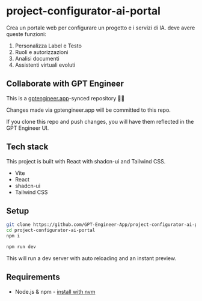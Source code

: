 # project-configurator-ai-portal

Crea un portale web per configurare un progetto e i servizi di IA. deve avere queste funzioni:
1. Personalizza Label e Testo
2. Ruoli e autorizzazioni
3. Analisi documenti 
4. Assistenti virtuali evoluti

## Collaborate with GPT Engineer

This is a [gptengineer.app](https://gptengineer.app)-synced repository 🌟🤖

Changes made via gptengineer.app will be committed to this repo.

If you clone this repo and push changes, you will have them reflected in the GPT Engineer UI.

## Tech stack

This project is built with React with shadcn-ui and Tailwind CSS.

- Vite
- React
- shadcn-ui
- Tailwind CSS

## Setup

```sh
git clone https://github.com/GPT-Engineer-App/project-configurator-ai-portal.git
cd project-configurator-ai-portal
npm i
```

```sh
npm run dev
```

This will run a dev server with auto reloading and an instant preview.

## Requirements

- Node.js & npm - [install with nvm](https://github.com/nvm-sh/nvm#installing-and-updating)
